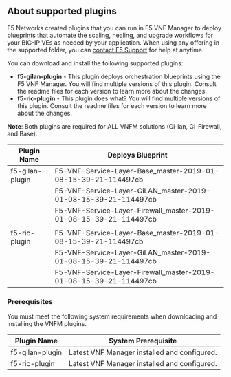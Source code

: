 ## About supported plugins
F5 Networks created plugins that you can run in F5 VNF Manager to deploy blueprints that automate the scaling, healing, 
and upgrade workflows for your BIG-IP VEs as needed by your application. When using any offering in the supported folder, 
you can [contact F5 Support](https://www.f5.com/company/contact/regional-offices#product-support) for help at anytime.

You can download and install the following supported plugins:
  - **f5-gilan-plugin** - This plugin deploys orchestration blueprints using the F5 VNF Manager. You will find multiple versions of this plugin. Consult the readme files for each version to learn more about the changes.
  - **f5-ric-plugin** - This plugin does what? You will find multiple versions of this plugin. Consult the readme files for each version to learn more about the changes.
  
**Note**: Both plugins are required for ALL VNFM solutions (Gi-lan, Gi-Firewall, and Base).

| Plugin Name                   | Deploys Blueprint                          
| ------------------------------|-------------------------------------------------------------------|
| f5-gilan-plugin               | F5-VNF-Service-Layer-Base_master-2019-01-08-15-39-21-114497cb     |                          
|                               | F5-VNF-Service-Layer-GiLAN_master-2019-01-08-15-39-21-114497cb    | 
|                               | F5-VNF-Service-Layer-Firewall_master-2019-01-08-15-39-21-114497cb |
|                               |                                                                   |
| f5-ric-plugin                 | F5-VNF-Service-Layer-Base_master-2019-01-08-15-39-21-114497cb     |
|                               | F5-VNF-Service-Layer-GiLAN_master-2019-01-08-15-39-21-114497cb    |
|                               | F5-VNF-Service-Layer-Firewall_master-2019-01-08-15-39-21-114497cb |
                          


### Prerequisites
You must meet the following system requirements when downloading and installing the VNFM plugins.

| Plugin Name                   | System Prerequisite                             | 
| ------------------------------|-------------------------------------------------|
| f5-gilan-plugin               | Latest VNF Manager installed and configured.    | 
| f5-ric-plugin                 | Latest VNF Manager installed and configured.    | 

